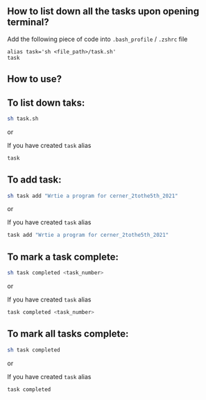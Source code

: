 How to list down all the tasks upon opening terminal?
---

Add the following piece of code into `.bash_profile` / `.zshrc` file
```
alias task='sh <file_path>/task.sh'
task
```

How to use?
---

## To list down taks:
```bash
sh task.sh
```
or

If you have created `task` alias
```bash
task
```

## To add task:
```bash
sh task add "Wrtie a program for cerner_2tothe5th_2021"
```
or

If you have created `task` alias
```bash
task add "Wrtie a program for cerner_2tothe5th_2021"
```

## To mark a task complete:
```bash
sh task completed <task_number>
```
or

If you have created `task` alias
```bash
task completed <task_number>
```

## To mark all tasks complete:
```bash
sh task completed
```
or

If you have created `task` alias
```bash
task completed
```
